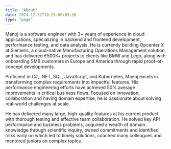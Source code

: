 ```yaml
---
title: "About"
date: 2024-12-31T10:25:00+05:30
type: "page"
---
```


Manoj is a software engineer with 3+ years of experience in cloud applications, specializing in backend and frontend development, performance testing, and data analysis. He is currently building Opcenter X at Siemens, a cloud-native Manufacturing Operations Management solution, and has delivered €500K+ projects to clients like BMW and Lego, along with onboarding SMB customers in Europe and America through rapid proof-of-concept developments.

Proficient in C#, .NET, SQL, JavaScript, and Kubernetes, Manoj excels in transforming complex requirements into impactful features. His performance engineering efforts have achieved 50% average improvements in critical business flows. Focused on innovation, collaboration and having domain expertise, he is passionate about solving real-world challenges at scale.

He has delivered many large, high-quality features at his current product with thorough testing and effective team collaboration. He solved key API performance and business problems, acquired a wealth of domain knowledge through scientific inquiry, owned commitments and identified risks early on which led to timely solutions, coached many colleagues and mentored juniors on complex topics.
